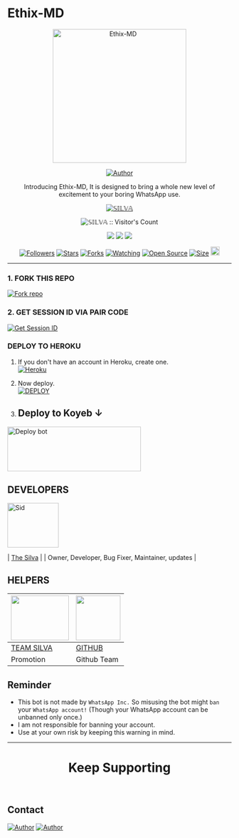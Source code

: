 # Ethix-MD

<p align="center">
  <a href="https://youtu.be/silvaedits254">
    <img alt="Ethix-MD" height="300" src="https://telegra.ph/file/fbbe1744668b44637c21a.jpg">
  </a>
</p>

<p align="center">
  <a href="https://github.com/SilvaTechB"><img title="Author" src="https://img.shields.io/badge/Ethix-Xsid-black?style=for-the-badge&logo=WhatsApp"></a>
</p>

<p align="center">Introducing Ethix-MD, It is designed to bring a whole new level of excitement to your boring WhatsApp use.</p>

<p align="center">
  <a aria-label="Ethix-MD is free to use" href="https://youtube.com/@silvaedits254" target="_blank">
    <img alt="𝕊𝕀𝕃𝕍𝔸" src="https://img.shields.io/youtube/channel/subscribers/" target="_blank" />
  </a>
</p>

<p align="center"><img src="https://profile-counter.glitch.me/{SilvaTechB}/count.svg" alt="𝕊𝕀𝕃𝕍𝔸 :: Visitor's Count" /></p>

<p align="center">
  <a href="https://whatsapp.com/channel/0029VaAkETLLY6d8qhLmZt2v"><img src="https://img.shields.io/badge/Connect on WhatsApp-25D366?style=for-the-badge&logo=whatsapp&logoColor=white"></a>
  <a href="https://www.youtube.com/channel/silvaedits254"><img src="https://img.shields.io/badge/Subcribe On Youtube-E4405F?style=for-the-badge&logo=youtube&logoColor=white"></a>
  <a href="https://whatsapp.com/channel/0029VaAkETLLY6d8qhLmZt2v"><img src="https://img.shields.io/badge/Join WhatsApp Group-25D366?style=for-the-badge&logo=whatsapp&logoColor=white"></a>
</p>

<p align="center">
  <a href="https://github.com/SilvaTechB/followers"><img title="Followers" src="https://img.shields.io/github/followers/SilvaTechB?color=red&style=flat-square"></a>
  <a href="https://github.com/SilvaTechB/Ethix-MD/stargazers"><img title="Stars" src="https://img.shields.io/github/stars/SilvaTechB/Ethix-MD?color=blue&style=flat-square"></a>
  <a href="https://github.com/SilvaTechB/Ethix-MD/network/members"><img title="Forks" src="https://img.shields.io/github/forks/SilvaTechB/Ethix-MD?color=red&style=flat-square"></a>
  <a href="https://github.com/SilvaTechB/Ethix-MD/watchers"><img title="Watching" src="https://img.shields.io/github/watchers/SilvaTechB/Ethix-MD?label=Watchers&color=blue&style=flat-square"></a>
  <a href="https://github.com/SilvaTechB/Ethix-MD"><img title="Open Source" src="https://img.shields.io/badge/Author-SilvaTechB X %20team-red?v=103"></a>
  <a href="https://github.com/SilvaTechB/Ethix-MD"><img title="Size" src="https://img.shields.io/github/repo-size/SilvaTechB/Ethix-MD?style=flat-square&color=green"></a>
  <a href="https://github.com/SilvaTechB/Ethix-MD/graphs/commit-activity"><img height="20" src="https://img.shields.io/badge/Maintained%3F-yes-green.svg"></a>
</p>

---

### 1. FORK THIS REPO

<a href='https://github.com/SilvaTechB/Ethix-MD/fork' target="_blank"><img alt='Fork repo' src='https://img.shields.io/badge/Fork This Repo-black?style=for-the-badge&logo=git&logoColor=white'/></a>

### 2. GET SESSION ID VIA PAIR CODE

<a href='https://toxic-crocodile-goutammallick516-cab1ca96.koyeb.app' target="_blank"><img alt='Get Session ID' src='https://img.shields.io/badge/Click here to get your session id-blue?style=for-the-badge&logo=opencv&logoColor=white'/></a>

### DEPLOY TO HEROKU

1. If you don't have an account in Heroku, create one.
    <br>
    <a href='https://signup.heroku.com/' target="_blank"><img alt='Heroku' src='https://img.shields.io/badge/-Create-black?style=for-the-badge&logo=heroku&logoColor=white'/></a>
2. Now deploy.
    <br>
    <a href='https://heroku.com/deploy' target="_blank"><img alt='DEPLOY' src='https://img.shields.io/badge/-DEPLOY-black?style=for-the-badge&logo=heroku&logoColor=white'/></a>



3. ## Deploy to Koyeb ↓

<a href="https://app.koyeb.com/services/deploy/?type=git&repository=github.com%2FSilvaTechB%2FEthix-MD&branch=main&name=ethix-md&builder=dockerfile&env%5BAUTO_BLOCK=false%5D=&env%5BSESSION_ID%5D=your%20sessionid%20here&env%5BMODE%5D=public&env=%5BAUTO_READ%5D%3Dfalse&env%5BAUTO_STATUS_SEEN%5D=true" target="blank"><img align="center" src="https://i.imgur.com/PNoLtFq.png" width="300" height="100" alt="Deploy bot"/></a>




## DEVELOPERS

<div align="left">
  <a href="https://github.com/SilvaTechB"><img src="https://github.com/SilvaTechB.png" width="115" height="100" alt="Sid"></a>
  
  | [The Silva](https://github.com/SilvaTechB) |
  | Owner, Developer, Bug Fixer, Maintainer, updates |
</div>

## HELPERS

<a href="https://github.com/Sylivanu"><img src="https://github.com/Sylivanu.png?size=100" width="130" height="100"></a> | [<img src="https://github.com/github.png?size=100" width="100" height="100">](https://github.com/github) 
---|---
[TEAM SILVA](https://github.com/Sylivanu)  | [GITHUB](https://github.com/github)
Promotion | Github Team|


## Reminder

- This bot is not made by `WhatsApp Inc.` So misusing the bot might `ban` your `WhatsApp account!` (Though your WhatsApp account can be unbanned only once.)
- I am not responsible for banning your account.
- Use at your own risk by keeping this warning in mind.

---

<h1 align="center">Keep Supporting</h1>

<br>

## Contact

<p align="left">
  <a href="mailto:sylivanusmomanyi@gmail.com"><img title="Author" src="https://img.shields.io/badge/GMAIL-ME-black?style=for-the-badge&logo=Gmail"></a>
  <a href="https://wa.me/254743706010?text=Hi+sid+Sir...+I+need+some+help+in+Ethix-MD"><img title="Author" src="https://img.shields.io/badge/WHATSAPP-ME-red?style=for-the-badge&logo=WhatsApp"></a>
</p>
